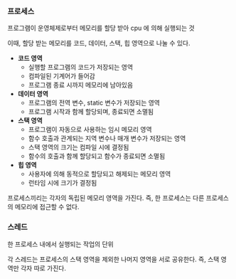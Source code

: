 ### 프로세스

프로그램이 운영체제로부터 메모리를 할당 받아 cpu 에 의해 실행되는 것

이때, 할당 받는 메모리를 코드, 데이터, 스택, 힙 영역으로 나눌 수 있다.

- **코드 영역**
    - 실행할 프로그램의 코드가 저장되는 영역
    - 컴파일된 기계어가 들어감
    - 프로그램 종료 시까지 메모리에 남아있음
- **데이터 영역**
    - 프로그램의 전역 변수, static 변수가 저장되는 영역
    - 프로그램 시작과 함께 할당되며, 종료되면 소멸됨
- **스택 영역**
    - 프로그램이 자동으로 사용하는 임시 메모리 영역
    - 함수 호출과 관계되는 지역 변수나 매개 변수가 저장되는 영역
    - 스택 영역의 크기는 컴파일 시에 결정됨
    - 함수의 호출과 함께 할당되고 함수가 종료되면 소멸됨
- **힙 영역**
    - 사용자에 의해 동적으로 할당되고 해제되는 메모리 영역
    - 런타임 시에 크기가 결정됨
    

프로세스끼리는 각자의 독립된 메모리 영역을 가진다. 즉, 한 프로세스는 다른 프로세스의 메모리에 접근할 수 없다.

### 스레드

한 프로세스 내에서 실행되는 작업의 단위

각 스레드는 프로세스의 스택 영역을 제외한 나머지 영역을 서로 공유한다. 즉, 스택 영역만 각자 따로 가진다.
